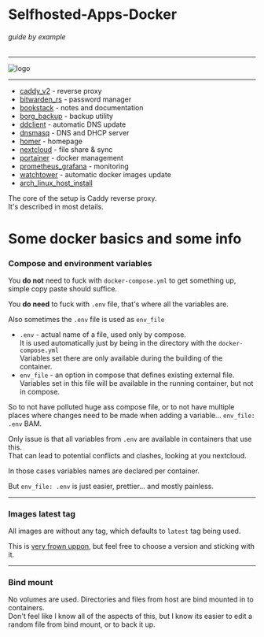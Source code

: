 # Selfhosted-Apps-Docker

###### guide by example

---

![logo](https://i.imgur.com/u5LH0jI.png)

---

* [caddy_v2](caddy_v2/) - reverse proxy
* [bitwarden_rs](bitwarden_rs/) - password manager
* [bookstack](bookstack/) - notes and documentation
* [borg_backup](borg_backup/) - backup utility
* [ddclient](ddclient/) - automatic DNS update
* [dnsmasq](dnsmasq/) - DNS and DHCP server
* [homer](homer/) - homepage
* [nextcloud](nextcloud/) - file share & sync
* [portainer](portainer/) - docker management
* [prometheus_grafana](prometheus_grafana/) - monitoring
* [watchtower](watchtower/) - automatic docker images update
* [arch_linux_host_install](arch_linux_host_install)

The core of the setup is Caddy reverse proxy.</br>
It's described in most details.

# Some docker basics and some info

### Compose and environment variables

You **do not** need to fuck with `docker-compose.yml` to get something up,
simple copy paste should suffice.

You **do need** to fuck with `.env` file, that's where all the variables are.
  
Also sometimes the `.env` file is used as `env_file`

* `.env` - actual name of a file, used only by compose.</br>
  It is used automatically just by being in the directory
  with the `docker-compose.yml`</br>
  Variables set there are only available during the building of the container.
* `env_file` - an option in compose that defines existing external file.</br>
  Variables set in this file will be available in the running container,
  but not in compose.

So to not have polluted huge ass compose file, or to not have multiple places
where changes need to be made when adding a variable...  `env_file: .env` BAM.

Only issue is that all variables from `.env` are available in
containers that use this.</br>
That can lead to potential conflicts and clashes, looking at you nextcloud.

In those cases variables names are declared per container.

But `env_file: .env` is just easier, prettier... and mostly painless.

---

### Images latest tag

All images are without any tag, which defaults to `latest` tag being used.

This is [very frown uppon](https://vsupalov.com/docker-latest-tag/),
but feel free to choose a version and sticking with it.

---


### Bind mount

No volumes are used. Directories and files from host
are bind mounted in to containers.</br>
Don't feel like I know all of the aspects of this,
but I know its easier to edit a random file from bind mount,
or to back it up.
